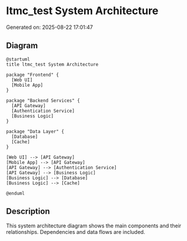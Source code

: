 # ltmc_test System Architecture

Generated on: 2025-08-22 17:01:47

## Diagram

```plantuml
@startuml
title ltmc_test System Architecture

package "Frontend" {
  [Web UI]
  [Mobile App]
}

package "Backend Services" {
  [API Gateway]
  [Authentication Service]
  [Business Logic]
}

package "Data Layer" {
  [Database]
  [Cache]
}

[Web UI] --> [API Gateway]
[Mobile App] --> [API Gateway]
[API Gateway] --> [Authentication Service]
[API Gateway] --> [Business Logic]
[Business Logic] --> [Database]
[Business Logic] --> [Cache]

@enduml
```

## Description

This system architecture diagram shows the main components and their relationships. Dependencies and data flows are included.
